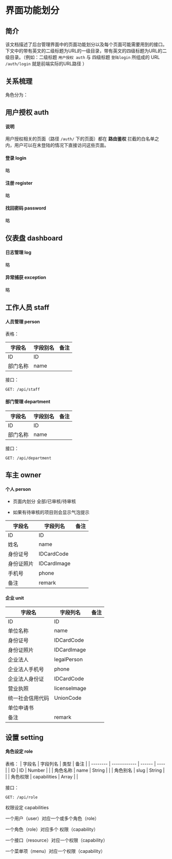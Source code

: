 # 界面功能划分
## 简介

该文档描述了后台管理界面中的页面功能划分以及每个页面可能需要用到的接口。下文中的带有英文的二级标题为URL的一级目录，带有英文的四级标题为URL的二级目录。（例如：二级标题 `用户授权 auth` 与 四级标题 `登陆login` 所组成的 URL `/auth/login` 就是前端实际的URL路径 ）

## 关系梳理

角色分为：



## 用户授权 auth

#### 说明

用户授权相关的页面（路径 `/auth/` 下的页面）都在 **路由鉴权** 拦截的白名单之内，用户可以在未登陆的情况下直接访问这些页面。

#### 登录 login

略

#### 注册 register

略

#### 找回密码 password

略

## 仪表盘 dashboard
#### 日志管理 log
略
#### 异常捕获 exception
略

## 工作人员 staff
#### 人员管理 person

表格：

| 字段名   | 字段别名 | 备注 |
| -------- | -------- | ---- |
| ID       | ID       |      |
| 部门名称 | name     |      |

接口：

`GET: /api/staff`



#### 部门管理 department

| 字段名   | 字段别名 | 备注 |
| -------- | -------- | ---- |
| ID       | ID       |      |
| 部门名称 | name     |      |

接口：

`GET: /api/department`

## 车主 owner

#### 个人 person

- 页面内划分 全部/已审核/待审核

- 如果有待审核的项目则会显示气泡提示

| 字段名     | 字段列名    | 备注 |
| ---------- | ----------- | ---- |
| ID         | ID          |      |
| 姓名       | name        |      |
| 身份证号   | IDCardCode  |      |
| 身份证照片 | IDCardImage |      |
| 手机号     | phone       |      |
| 备注       | remark      |      |

#### 企业 unit 

| 字段名           | 字段列名     | 备注 |
| ---------------- | ------------ | ---- |
| ID               | ID           |      |
| 单位名称         | name         |      |
| 身份证号         | IDCardCode   |      |
| 身份证照片       | IDCardImage  |      |
| 企业法人         | legalPerson  |      |
| 企业法人手机号   | phone        |      |
| 企业法人身份证   | IDCardCode   |      |
| 营业执照         | licenseImage |      |
| 统一社会信用代码 | UnionCode    |      |
| 单位申请书 |     |      |
| 备注 | remark    |      |



## 设置 setting

#### 角色设定 role  

表格：
| 字段名   | 字段列名     | 类型   | 备注 |
| -------- | ------------ | ------ | ---- |
| ID       | ID           | Number |      |
| 角色名称 | name         | String |      |
| 角色别名 | slug         | String |      |
| 角色权限 | capabilities | Array  |      |

接口：

`GET: /api/role`

权限设定  capabilities



一个用户（user）对应一个或多个角色（role）

一个角色（role）对应多个 权限（capability）

一个接口（resource）对应一个权限（capability）

一个菜单项（menu）对应一个权限（capability）

